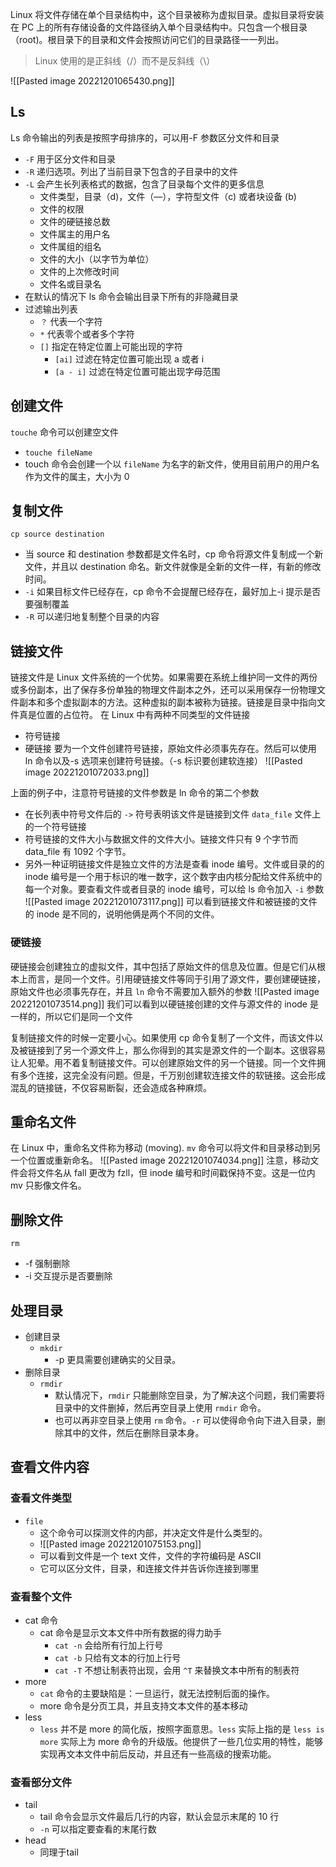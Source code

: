 Linux 将文件存储在单个目录结构中，这个目录被称为虚拟目录。虚拟目录将安装在 PC 上的所有存储设备的文件路径纳入单个目录结构中。只包含一个根目录（root)。根目录下的目录和文件会按照访问它们的目录路径一一列出。

> Linux 使用的是正斜线（/）而不是反斜线（\）


![[Pasted image 20221201065430.png]]

## Ls

Ls 命令输出的列表是按照字母排序的，可以用-F 参数区分文件和目录
- `-F` 用于区分文件和目录
- `-R` 递归选项。列出了当前目录下包含的子目录中的文件
- `-L` 会产生长列表格式的数据，包含了目录每个文件的更多信息
	- 文件类型，目录（d)，文件（—），字符型文件（c) 或者块设备 (b)
	- 文件的权限
	- 文件的硬链接总数
	- 文件属主的用户名
	- 文件属组的组名
	- 文件的大小（以字节为单位）
	- 文件的上次修改时间
	- 文件名或目录名
- 在默认的情况下 ls 命令会输出目录下所有的非隐藏目录
- 过滤输出列表
	- `？` 代表一个字符
	- `*` 代表零个或者多个字符
	- `[]` 指定在特定位置上可能出现的字符
		- `[ai]` 过滤在特定位置可能出现 a 或者 i
		- `[a - i]` 过滤在特定位置可能出现字母范围

## 创建文件

`touche` 命令可以创建空文件
- `touche fileName`
- touch 命令会创建一个以 `fileName` 为名字的新文件，使用目前用户的用户名作为文件的属主，大小为 0

## 复制文件
`cp source destination`
- 当 source 和 destination 参数都是文件名时，cp 命令将源文件复制成一个新文件，并且以 destination 命名。新文件就像是全新的文件一样，有新的修改时间。
- `-i` 如果目标文件已经存在，cp 命令不会提醒已经存在，最好加上-i 提示是否要强制覆盖
- `-R` 可以递归地复制整个目录的内容

## 链接文件

链接文件是 Linux 文件系统的一个优势。如果需要在系统上维护同一文件的两份或多份副本，出了保存多份单独的物理文件副本之外，还可以采用保存一份物理文件副本和多个虚拟副本的方法。这种虚拟的副本被称为链接。链接是目录中指向文件真是位置的占位符。
在 Linux 中有两种不同类型的文件链接
- 符号链接
- 硬链接
要为一个文件创建符号链接，原始文件必须事先存在。然后可以使用 ln 命令以及-s 选项来创建符号链接。（-s 标识要创建软连接）
![[Pasted image 20221201072033.png]]

上面的例子中，注意符号链接的文件参数是 ln 命令的第二个参数
- 在长列表中符号文件后的 `->` 符号表明该文件是链接到文件 `data_file` 文件上的一个符号链接
- 符号链接的文件大小与数据文件的文件大小。链接文件只有 9 个字节而 data_file 有 1092 个字节。
- 另外一种证明链接文件是独立文件的方法是查看 inode 编号。文件或目录的的 inode 编号是一个用于标识的唯一数字，这个数字由内核分配给文件系统中的每一个对象。要查看文件或者目录的 inode 编号，可以给 ls 命令加入 `-i` 参数
![[Pasted image 20221201073117.png]]
可以看到链接文件和被链接的文件的 inode 是不同的，说明他俩是两个不同的文件。

###  硬链接
硬链接会创建独立的虚拟文件，其中包括了原始文件的信息及位置。但是它们从根本上而言，是同一个文件。引用硬链接文件等同于引用了源文件，要创建硬链接，原始文件也必须事先存在，并且 `ln` 命令不需要加入额外的参数
![[Pasted image 20221201073514.png]]
我们可以看到以硬链接创建的文件与源文件的 inode 是一样的，所以它们是同一个文件

复制链接文件的时候一定要小心。如果使用 cp 命令复制了一个文件，而该文件以及被链接到了另一个源文件上，那么你得到的其实是源文件的一个副本。这很容易让人犯晕。用不着复制链接文件。可以创建原始文件的另一个链接。同一个文件拥有多个连接，这完全没有问题。但是，千万别创建软连接文件的软链接。这会形成混乱的链接链，不仅容易断裂，还会造成各种麻烦。

## 重命名文件

在 Linux 中，重命名文件称为移动 (moving). `mv` 命令可以将文件和目录移动到另一个位置或重新命名。
![[Pasted image 20221201074034.png]]
注意，移动文件会将文件名从 fall 更改为 fzll，但 inode 编号和时间戳保持不变。这是一位内 mv 只影像文件名。

## 删除文件

`rm`
- -f 强制删除
- -i 交互提示是否要删除


## 处理目录
- 创建目录
	- `mkdir`
		- -p 更具需要创建确实的父目录。
- 删除目录
	- `rmdir` 
		- 默认情况下，`rmdir` 只能删除空目录，为了解决这个问题，我们需要将目录中的文件删掉，然后再空目录上使用 `rmdir` 命令。
		- 也可以再非空目录上使用 `rm` 命令。`-r` 可以使得命令向下进入目录，删除其中的文件，然后在删除目录本身。

## 查看文件内容

### 查看文件类型

- `file`
	- 这个命令可以探测文件的内部，并决定文件是什么类型的。
	- ![[Pasted image 20221201075153.png]]
	- 可以看到文件是一个 text 文件，文件的字符编码是 ASCII
	- 它可以区分文件，目录，和连接文件并告诉你连接到哪里
### 查看整个文件

- cat 命令
	- cat 命令是显示文本文件中所有数据的得力助手
		- `cat -n` 会给所有行加上行号
		- `cat -b` 只给有文本的行加上行号
		- `cat -T` 不想让制表符出现，会用 `^T` 来替换文本中所有的制表符
- more
	- `cat` 命令的主要缺陷是：一旦运行，就无法控制后面的操作。
	- more 命令是分页工具，并且支持文本文件的基本移动
- less
	- `less` 并不是 more 的简化版，按照字面意思。`less` 实际上指的是 `less is more` 实际上为 more 命令的升级版。他提供了一些几位实用的特性，能够实现再文本文件中前后反动，并且还有一些高级的搜索功能。
### 查看部分文件

- tail
	- tail 命令会显示文件最后几行的内容，默认会显示末尾的 10 行
	- `-n` 可以指定要查看的末尾行数
- head
	- 同理于tail